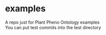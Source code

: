 # examples
A repo just for Plant Pheno Ontology examples  
You can put test commits into the test directory

